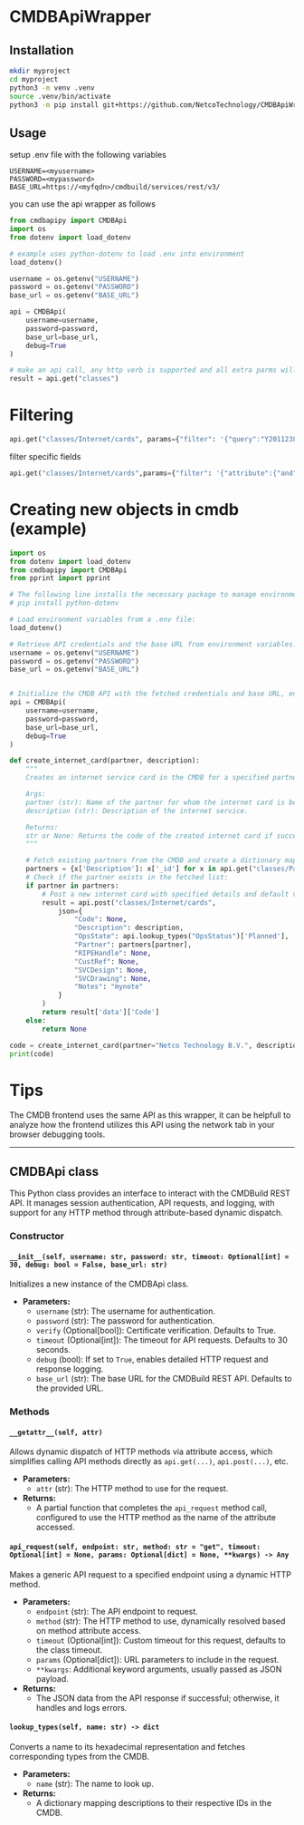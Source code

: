 # CMDBApiWrapper

## Installation

```bash
mkdir myproject
cd myproject
python3 -m venv .venv
source .venv/bin/activate
python3 -m pip install git+https://github.com/NetcoTechnology/CMDBApiWrapper python-dotenv
```

## Usage
setup .env file with the following variables
```
USERNAME=<myusername>
PASSWORD=<mypassword>
BASE_URL=https://<myfqdn>/cmdbuild/services/rest/v3/  
```
  
you can use the api wrapper as follows  
```python
from cmdbapipy import CMDBApi
import os
from dotenv import load_dotenv

# example uses python-dotenv to load .env into environment
load_dotenv()

username = os.getenv("USERNAME")
password = os.getenv("PASSWORD")
base_url = os.getenv("BASE_URL")

api = CMDBApi(
    username=username,
    password=password,
    base_url=base_url,
    debug=True
)

# make an api call, any http verb is supported and all extra parms will be submitted as json data
result = api.get("classes")
```

# Filtering
```python
api.get("classes/Internet/cards", params={"filter": '{"query":"Y2011238244"}'})
```

filter specific fields  
```python
api.get("classes/Internet/cards",params={"filter": '{"attribute":{"and":[{"simple":{"attribute":"Code","operator":"equal","parameterType":"fixed","value":["Y2011238244"],"category":null,"model":null}}]}}'})
```


# Creating new objects in cmdb (example)
```python
import os
from dotenv import load_dotenv
from cmdbapipy import CMDBApi
from pprint import pprint

# The following line installs the necessary package to manage environment variables:
# pip install python-dotenv

# Load environment variables from a .env file:
load_dotenv()

# Retrieve API credentials and the base URL from environment variables:
username = os.getenv("USERNAME")
password = os.getenv("PASSWORD")
base_url = os.getenv("BASE_URL")


# Initialize the CMDB API with the fetched credentials and base URL, enabling debug mode for verbose output:
api = CMDBApi(
    username=username,
    password=password,
    base_url=base_url,
    debug=True
)

def create_internet_card(partner, description):
    """
    Creates an internet service card in the CMDB for a specified partner with a given description.

    Args:
    partner (str): Name of the partner for whom the internet card is being created.
    description (str): Description of the internet service.

    Returns:
    str or None: Returns the code of the created internet card if successful, None otherwise.
    """

    # Fetch existing partners from the CMDB and create a dictionary mapping descriptions to IDs:
    partners = {x['Description']: x['_id'] for x in api.get("classes/Partner/cards")['data']}
    # Check if the partner exists in the fetched list:
    if partner in partners:
        # Post a new internet card with specified details and default values:
        result = api.post("classes/Internet/cards",
	        json={
	            "Code": None,
	            "Description": description,
	            "OpsState": api.lookup_types("OpsStatus")['Planned'],
	            "Partner": partners[partner],
	            "RIPEHandle": None,
	            "CustRef": None,
	            "SVCDesign": None,
	            "SVCDrawing": None,
	            "Notes": "mynote"
	        } 
        )
        return result['data']['Code']
    else:
        return None

code = create_internet_card(partner="Netco Technology B.V.", description="test internet card")
print(code)
```

# Tips
The CMDB frontend uses the same API as this wrapper, it can be helpfull to analyze how the frontend utilizes this API using the network tab in your browser debugging tools. 

---

## CMDBApi class

This Python class provides an interface to interact with the CMDBuild REST API. It manages session authentication, API requests, and logging, with support for any HTTP method through attribute-based dynamic dispatch.

### Constructor

#### `__init__(self, username: str, password: str, timeout: Optional[int] = 30, debug: bool = False, base_url: str)`

Initializes a new instance of the CMDBApi class.

- **Parameters:**
  - `username` (str): The username for authentication.
  - `password` (str): The password for authentication.
  - `verify` (Optional[bool]): Certificate verification. Defaults to True.
  - `timeout` (Optional[int]): The timeout for API requests. Defaults to 30 seconds.
  - `debug` (bool): If set to `True`, enables detailed HTTP request and response logging.
  - `base_url` (str): The base URL for the CMDBuild REST API. Defaults to the provided URL.

### Methods

#### `__getattr__(self, attr)`

Allows dynamic dispatch of HTTP methods via attribute access, which simplifies calling API methods directly as `api.get(...)`, `api.post(...)`, etc.

- **Parameters:**
  - `attr` (str): The HTTP method to use for the request.
- **Returns:**
  - A partial function that completes the `api_request` method call, configured to use the HTTP method as the name of the attribute accessed.

#### `api_request(self, endpoint: str, method: str = "get", timeout: Optional[int] = None, params: Optional[dict] = None, **kwargs) -> Any`

Makes a generic API request to a specified endpoint using a dynamic HTTP method.

- **Parameters:**
  - `endpoint` (str): The API endpoint to request.
  - `method` (str): The HTTP method to use, dynamically resolved based on method attribute access.
  - `timeout` (Optional[int]): Custom timeout for this request, defaults to the class timeout.
  - `params` (Optional[dict]): URL parameters to include in the request.
  - `**kwargs`: Additional keyword arguments, usually passed as JSON payload.
- **Returns:**
  - The JSON data from the API response if successful; otherwise, it handles and logs errors.

#### `lookup_types(self, name: str) -> dict`

Converts a name to its hexadecimal representation and fetches corresponding types from the CMDB.

- **Parameters:**
  - `name` (str): The name to look up.
- **Returns:**
  - A dictionary mapping descriptions to their respective IDs in the CMDB.



